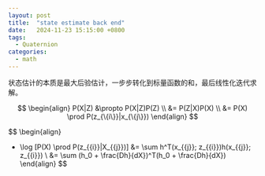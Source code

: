 ```yaml
---
layout: post
title:  "state estimate back end"
date:   2024-11-23 15:15:00 +0800
tags: 
  - Quaternion
categories:
  - math
---
```


状态估计的本质是最大后验估计，一步步转化到标量函数的和，最后线性化迭代求解。

$$
\begin{align}
P(X|Z) &\propto P(X|Z)P(Z) \\
&= P(Z|X)P(X) \\
&= P(X) \prod P(z_{\{i\}}|x_{\{j\}}) 
\end{align}
$$

$$
\begin{align}
- \log [P(X) \prod P(z_{\{i\}}|X_{\{j\}})] 
&= \sum h^T(x_{\{j\}}; z_{\{i\}})h(x_{\{j\}}; z_{\{i\}}) \\
&= \sum (h_0 + \frac{Dh}{dX})^T(h_0 + \frac{Dh}{dX})
\end{align}
$$

